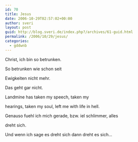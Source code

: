 ```yaml
---
id: 70
title: Jesus
date: 2006-10-29T02:57:02+00:00
author: sveri
layout: post
guid: http://blog.sveri.de/index.php?/archives/61-guid.html
permalink: /2006/10/29/jesus/
categories:
  - gddwnb
---
```

Christ, ich bin so betrunken.
  
So betrunken wie schon seit
  
Ewigkeiten nicht mehr.
  
Das geht gar nicht.

Landmine has taken my speech, taken my
  
hearings, taken my soul, left me with life in hell.

Genauso fuehl ich mich gerade, bzw. iel schlimmer, alles
  
dreht sich.
  
Und wenn ich sage es dreht sich dann dreht es sich&#8230;